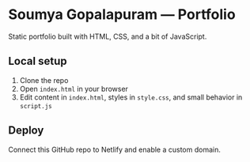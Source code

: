 # Soumya Gopalapuram — Portfolio

Static portfolio built with HTML, CSS, and a bit of JavaScript.

## Local setup
1. Clone the repo
2. Open `index.html` in your browser
3. Edit content in `index.html`, styles in `style.css`, and small behavior in `script.js`

## Deploy
Connect this GitHub repo to Netlify and enable a custom domain.
